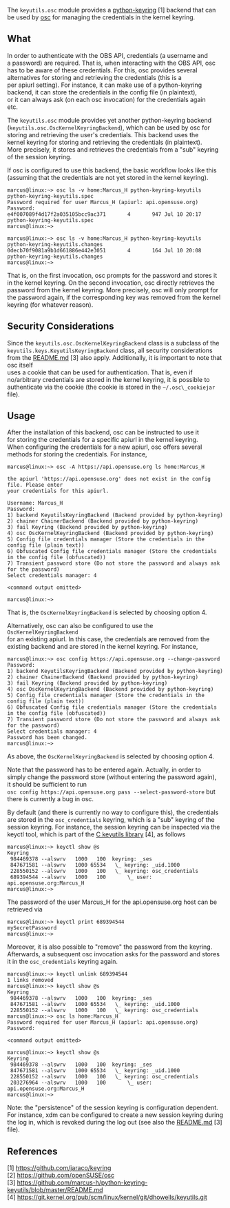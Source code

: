 The `keyutils.osc` module provides a
[python-keyring](https://github.com/jaraco/keyring) [1] backend that can  
be used by
[osc](https://github.com/openSUSE/osc) for managing the credentials
in the kernel keyring.


What
----
In order to authenticate with the OBS API, credentials (a username and  
a password) are required. That is, when interacting with the OBS API, osc  
has to be aware of these credentials. For this, osc provides several  
alternatives for storing and retrieving the credentials (this is a  
per apiurl setting). For instance, it can make use of a python-keyring  
backend, it can store the credentials in the config file (in plaintext),  
or it can always ask (on each osc invocation) for the credentials again  
etc.

The `keyutils.osc` module provides yet another python-keyring backend  
(`keyutils.osc.OscKernelKeyringBackend`), which can be used by osc for  
storing and retrieving the user's credentials. This backend uses the  
kernel keyring for storing and retrieving the credentials (in plaintext).  
More precisely, it stores and retrieves the credentials from a "sub" keyring  
of the session keyring.

If osc is configured to use this backend, the basic workflow looks like this  
(assuming that the credentials are not yet stored in the kernel keyring).

```
marcus@linux:~> osc ls -v home:Marcus_H python-keyring-keyutils python-keyring-keyutils.spec
Password required for user Marcus_H (apiurl: api.opensuse.org)
Password: 
e4f007089f4d17f2a035105bcc9ac371       4       947 Jul 10 20:17 python-keyring-keyutils.spec
marcus@linux:~> 
```

```
marcus@linux:~> osc ls -v home:Marcus_H python-keyring-keyutils python-keyring-keyutils.changes
0decb70f9081a9b1d661886e442e3051       4       164 Jul 10 20:08 python-keyring-keyutils.changes
marcus@linux:~>
```

That is, on the first invocation, osc prompts for the password and stores it  
in the kernel keyring. On the second invocation, osc directly retrieves the  
password from the kernel keyring. More precisely, osc will only prompt for  
the password again, if the corresponding key was removed from the kernel  
keyring (for whatever reason).


Security Considerations
-----------------------
Since the `keyutils.osc.OscKernelKeyringBackend` class is a subclass of the  
`keyutils.keys.KeyutilsKeyringBackend` class, all security considerations  
from the
[README.md](https://github.com/marcus-h/python-keyring-keyutils/blob/master/README.md) [3]
also apply. Additionally, it is important to note that osc itself  
uses a cookie that can be used for authentication. That is, even if  
no/arbitrary credentials are stored in the kernel keyring, it is possible to  
authenticate via the cookie (the cookie is stored in the `~/.osc\_cookiejar`  
file).


Usage
-----
After the installation of this backend, osc can be instructed to use it  
for storing the credentials for a specific apiurl in the kernel keyring.  
When configuring the credentials for a new apiurl, osc offers several  
methods for storing the credentials. For instance,

```
marcus@linux:~> osc -A https://api.opensuse.org ls home:Marcus_H

the apiurl 'https://api.opensuse.org' does not exist in the config file. Please enter
your credentials for this apiurl.

Username: Marcus_H
Password:
1) backend KeyutilsKeyringBackend (Backend provided by python-keyring)
2) chainer ChainerBackend (Backend provided by python-keyring)
3) fail Keyring (Backend provided by python-keyring)
4) osc OscKernelKeyringBackend (Backend provided by python-keyring)
5) Config file credentials manager (Store the credentials in the config file (plain text))
6) Obfuscated Config file credentials manager (Store the credentials in the config file (obfuscated))
7) Transient password store (Do not store the password and always ask for the password)
Select credentials manager: 4

<command output omitted>

marcus@linux:~>
```

That is, the `OscKernelKeyringBackend` is selected by choosing option 4.

Alternatively, osc can also be configured to use the `OscKernelKeyringBackend`  
for an existing apiurl. In this case, the credentials are removed from the  
existing backend and are stored in the kernel keyring. For instance,

```
marcus@linux:~> osc config https://api.opensuse.org --change-password
Password:
1) backend KeyutilsKeyringBackend (Backend provided by python-keyring)
2) chainer ChainerBackend (Backend provided by python-keyring)
3) fail Keyring (Backend provided by python-keyring)
4) osc OscKernelKeyringBackend (Backend provided by python-keyring)
5) Config file credentials manager (Store the credentials in the config file (plain text))
6) Obfuscated Config file credentials manager (Store the credentials in the config file (obfuscated))
7) Transient password store (Do not store the password and always ask for the password)
Select credentials manager: 4
Password has been changed.
marcus@linux:~>
```

As above, the `OscKernelKeyringBackend` is selected by choosing option 4.

Note that the password has to be entered again. Actually, in order to  
simply change the password store (without entering the password again),  
it should be sufficient to run  
`osc config https://api.opensuse.org pass --select-password-store` but  
there is currently a bug in osc.

By default (and there is currently no way to configure this), the credentials  
are stored in the `osc_credentials` keyring, which is a "sub" keyring of the  
session keyring. For instance, the session keyring can be inspected via the  
keyctl tool, which is part of the
[C keyutils library](https://git.kernel.org/pub/scm/linux/kernel/git/dhowells/keyutils.git) [4],
as follows

```
marcus@linux:~> keyctl show @s
Keyring
 984469378 --alswrv   1000   100  keyring: _ses
 847671581 --alswrv   1000 65534   \_ keyring: _uid.1000
 228550152 --alswrv   1000   100   \_ keyring: osc_credentials
 689394544 --alswrv   1000   100       \_ user: api.opensuse.org:Marcus_H
marcus@linux:~>
```

The password of the user Marcus\_H for the api.opensuse.org host can be  
retrieved via

```
marcus@linux:~> keyctl print 689394544
mySecretPassword
marcus@linux:~>
```

Moreover, it is also possible to "remove" the password from the keyring.  
Afterwards, a subsequent osc invocation asks for the password and stores  
it in the `osc_credentials` keyring again.

```
marcus@linux:~> keyctl unlink 689394544
1 links removed
marcus@linux:~> keyctl show @s
Keyring
 984469378 --alswrv   1000   100  keyring: _ses
 847671581 --alswrv   1000 65534   \_ keyring: _uid.1000
 228550152 --alswrv   1000   100   \_ keyring: osc_credentials
marcus@linux:~> osc ls home:Marcus_H
Password required for user Marcus_H (apiurl: api.opensuse.org)
Password:

<command output omitted>

marcus@linux:~> keyctl show @s
Keyring
 984469378 --alswrv   1000   100  keyring: _ses
 847671581 --alswrv   1000 65534   \_ keyring: _uid.1000
 228550152 --alswrv   1000   100   \_ keyring: osc_credentials
 203276964 --alswrv   1000   100       \_ user: api.opensuse.org:Marcus_H
marcus@linux:~>
```

Note: the "persistence" of the session keyring is configuration dependent.  
For instance, xdm can be configured to create a new session keyring during  
the log in, which is revoked during the log out (see also the
[README.md](https://github.com/marcus-h/python-keyring-keyutils/blob/master/README.md) [3]
file).


References
----------
[1] https://github.com/jaraco/keyring  
[2] https://github.com/openSUSE/osc  
[3] https://github.com/marcus-h/python-keyring-keyutils/blob/master/README.md  
[4] https://git.kernel.org/pub/scm/linux/kernel/git/dhowells/keyutils.git  
